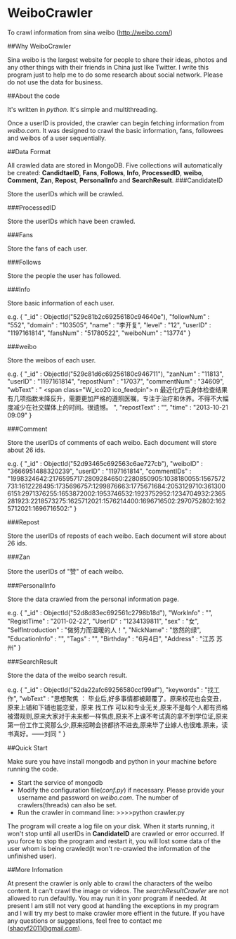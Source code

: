 WeiboCrawler
============

To crawl information from sina weibo (http://weibo.com/)

##Why WeiboCrawler

Sina weibo is the largest website for people to share their ideas, photos and any other things with their friends in China just like Twitter. I write this program just to help me to do some research about social network. Please do not use the data for business.

##About the code

It's written in *python*. It's simple and multithreading. 

Once a userID is provided, the crawler can begin fetching information from *weibo.com*. It was designed to crawl the basic information, fans, followees and weibos of a user sequentially. 

##Data Format

All crawled data are stored in MongoDB. Five collections will automatically be created: **CandidtaeID**, **Fans**, **Follows**, **Info**, **ProcessedID**, **weibo**, **Comment**, **Zan**, **Repost**, **PersonalInfo** and **SearchResult**.
###CandidateID

Store the userIDs which will be crawled.

###ProcessedID

Store the userIDs which have been crawled.

###Fans

Store the fans of each user.

###Follows

Store the people the user has followed.

###Info

Store basic information of each user.

e.g. { "_id" : ObjectId("529c81b2c69256180c94640e"), "followNum" : "552", "domain" : "103505", "name" : "李开复", "level" : "12", "userID" : "1197161814", "fansNum" : "51780522", "weiboNum" : "13774" }

###weibo

Store the weibos of each user.

e.g. { "_id" : ObjectId("529c81d6c69256180c946711"), "zanNum" : "11813", "userID" : "1197161814", "repostNum" : "17037", "commentNum" : "34609", "wbText" : " <span class=\"W_ico20 ico_feedpin\"> </a>n                                    最近化疗后身体检查结果有几项指数未降反升，需要更加严格的遵照医嘱，专注于治疗和休养。不得不大幅度减少在社交媒体上的时间。很遗憾。 ", "repostText" : "", "time" : "2013-10-21 09:09" }

###Comment

Store the userIDs of comments of each weibo. Each document will store about 26 ids.

e.g. { "_id" : ObjectId("52d93465c692563c6ae727cb"), "weiboID" : "3666951488320239", "userID" : "1197161814", "commentIDs" : "1998324642:2176595717:2809284650:2280850905:1038180055:1567572731:1612228495:1735696757:1299876663:1775671684:2053129710:3613006151:2971376255:1653872002:1953746532:1923752952:1234704932:2365281923:2218573275:1625712021:1576214400:1696716502:2970752802:1625712021:1696716502:" }

###Repost

Store the userIDs of reposts of each weibo. Each document will store about 26 ids.

###Zan

Store the userIDs of "赞" of each weibo.

###PersonalInfo

Store the data crawled from the personal information page.

e.g. { "_id" : ObjectId("52d8d83ec692561c2798b18d"), "WorkInfo" : "", "RegistTime" : "2011-02-22", "UserID" : "1234139811", "sex" : "女", "SelfIntroduction" : "做努力而温暖的人！", "NickName" : "悠然的绿", "EducationInfo" : "", "Tags" : "", "Birthday" : "6月4日", "Address" : "江苏 苏州" }

###SearchResult

Store the data of the weibo search result.

e.g. { "_id" : ObjectId("52da22afc69256580ccf99af"), "keywords" : "找工作", "wbText" : "思想聚焦 ： 毕业后,好多事情都被颠覆了。原来校花也会变丑，原来上铺和下铺也能恋爱，原来 找工作 可以和专业无关,原来不是每个人都有资格被潜规则,原来大家对于未来都一样焦虑,原来不上课不考试真的拿不到学位证,原来第一份工作工资那么少,原来招聘会挤都挤不进去,原来毕了业嫁人也很难.原来，读书真好。——刘同 " }

##Quick Start

Make sure you have install mongodb and python in your machine before running the code.
* Start the service of mongodb
* Modify the configuration file(*conf.py*) if necessary. Please provide your username and password on *weibo.com*. The number of crawlers(threads) can also be set.
* Run the crawler in command line:    >>>>python crawler.py

The program will create a log file on your disk. When it starts running, it won't stop until all userIDs in **CandidateID** are crawled or error occurred. If you force to stop the program and restart it, you will lost some data of the user whom is being crawled(it won't re-crawled the information of the unfinished user). 

##More Infomation

At present the crawler is only able to crawl the characters of the weibo content. It can't crawl the image or videos. The *searchResultCrawler* are not allowed to run defaultly. You may run it in yonr program if needed. At present I am still not very good at handling the exceptions in my program and I will try my best to make crawler more effient in the future. 
If you have any questions or suggestions, feel free to contact me
(shaoyf2011@gmail.com).
